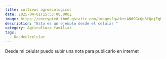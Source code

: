 ```yaml
---
title: cultivos agroecologicos
date: 2025-04-01T15:55:00.000Z
image: https://encrypted-tbn0.gstatic.com/images?q=tbn:ANd9GcQe8fQojFgLopy2r0aCRHmQzLqBh7JTMvLa-w&s
description: "Esto es un ejemplo desde el celular "
category: Agricultura familiar
tags:
  - Desdeelcelular
---
```

Desde mi celular puedo subir una nota para publicarlo en internet
